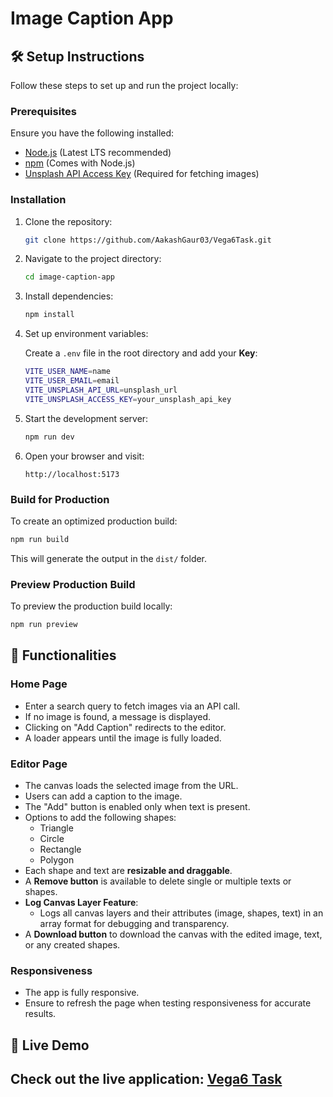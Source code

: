 # Image Caption App

## 🛠️ Setup Instructions

Follow these steps to set up and run the project locally:

### Prerequisites

Ensure you have the following installed:

- [Node.js](https://nodejs.org/) (Latest LTS recommended)
- [npm](https://www.npmjs.com/) (Comes with Node.js)
- [Unsplash API Access Key](https://unsplash.com/developers) (Required for fetching images)

### Installation

1. Clone the repository:

   ```sh
   git clone https://github.com/AakashGaur03/Vega6Task.git
   ```

2. Navigate to the project directory:

   ```sh
   cd image-caption-app
   ```

3. Install dependencies:

   ```sh
   npm install
   ```

4. Set up environment variables:

   Create a `.env` file in the root directory and add your **Key**:

   ```sh
   VITE_USER_NAME=name
   VITE_USER_EMAIL=email
   VITE_UNSPLASH_API_URL=unsplash_url
   VITE_UNSPLASH_ACCESS_KEY=your_unsplash_api_key
   ```

5. Start the development server:

   ```sh
   npm run dev
   ```

6. Open your browser and visit:

   ```
   http://localhost:5173
   ```

### Build for Production

To create an optimized production build:

```sh
npm run build
```

This will generate the output in the `dist/` folder.

### Preview Production Build

To preview the production build locally:

```sh
npm run preview
```

## 🎨 Functionalities

### Home Page

- Enter a search query to fetch images via an API call.
- If no image is found, a message is displayed.
- Clicking on "Add Caption" redirects to the editor.
- A loader appears until the image is fully loaded.

### Editor Page

- The canvas loads the selected image from the URL.
- Users can add a caption to the image.
- The "Add" button is enabled only when text is present.
- Options to add the following shapes:
  - Triangle
  - Circle
  - Rectangle
  - Polygon
- Each shape and text are **resizable and draggable**.
- A **Remove button** is available to delete single or multiple texts or shapes.
- **Log Canvas Layer Feature**:
  - Logs all canvas layers and their attributes (image, shapes, text) in an array format for debugging and transparency.
- A **Download button** to download the canvas with the edited image, text, or any created shapes.

### Responsiveness

- The app is fully responsive.
- Ensure to refresh the page when testing responsiveness for accurate results.

## 🔗 Live Demo

## Check out the live application: [Vega6 Task](https://vega6-task.vercel.app/)

